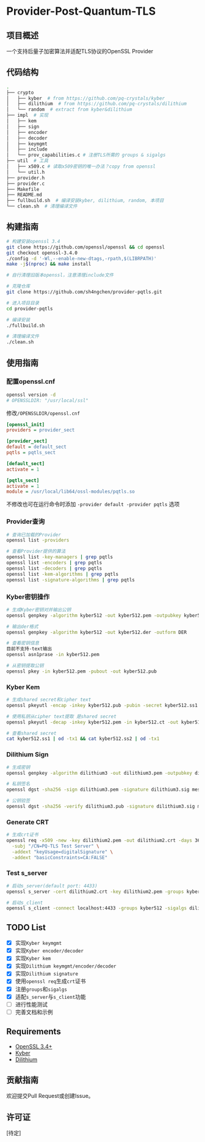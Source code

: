 # Provider-Post-Quantum-TLS

## 项目概述

一个支持后量子加密算法并适配TLS协议的OpenSSL Provider

## 代码结构

```bash
.
├── crypto
│   ├── kyber  # from https://github.com/pq-crystals/kyber
│   ├── dilithium  # from https://github.com/pq-crystals/dilithium
│   └── random  # extract from kyber&dilithium
├── impl  # 实现
│   ├── kem
│   ├── sign
│   ├── encoder
│   ├── decoder
│   ├── keymgmt
│   ├── include
│   └── prov_capabilities.c # 注册TLS所需的 groups & sigalgs
├── util  # 工具
│   ├── x509.c # 读取x509密钥的唯一办法？copy from openssl
│   └── util.h
├── provider.h
├── provider.c
├── Makefile
├── README.md
├── fullbuild.sh  # 编译安装kyber, dilithium, random, 本项目
└── clean.sh  # 清理编译文件
```

## 构建指南

```bash
# 构建安装openssl 3.4
git clone https://github.com/openssl/openssl && cd openssl
git checkout openssl-3.4.0
./config -d '-Wl,--enable-new-dtags,-rpath,$(LIBRPATH)'
make -j$(nproc) && make install

# 自行清理旧版本openssl，注意清理include文件

# 克隆仓库
git clone https://github.com/sh4ngchen/provider-pqtls.git

# 进入项目目录
cd provider-pqtls

# 编译安装
./fullbuild.sh

# 清理编译文件
./clean.sh
```

## 使用指南

### 配置openssl.cnf

```bash
openssl version -d
# OPENSSLDIR: "/usr/local/ssl"
```

修改`/OPENSSLDIR/openssl.cnf`
```ini
[openssl_init]
providers = provider_sect

[provider_sect]
default = default_sect
pqtls = pqtls_sect

[default_sect]
activate = 1

[pqtls_sect]
activate = 1
module = /usr/local/lib64/ossl-modules/pqtls.so
```

不修改也可在运行命令时添加 `-provider default -provider pqtls` 选项

### Provider查询

```bash
# 查询已加载的Provider
openssl list -providers

# 查看Provider提供的算法
openssl list -key-managers | grep pqtls
openssl list -encoders | grep pqtls
openssl list -decoders | grep pqtls
openssl list -kem-algorithms | grep pqtls
openssl list -signature-algorithms | grep pqtls 
```

### Kyber密钥操作

```bash
# 生成Kyber密钥对并输出公钥
openssl genpkey -algorithm kyber512 -out kyber512.pem -outpubkey kyber512.pub

# 输出der格式
openssl genpkey -algorithm kyber512 -out kyber512.der -outform DER

# 查看密钥信息
目前不支持-text输出
openssl asn1prase -in kyber512.pem

# 从密钥提取公钥
openssl pkey -in kyber512.pem -pubout -out kyber512.pub
```

### Kyber Kem

```bash
# 生成shared secret和cipher text
openssl pkeyutl -encap -inkey kyber512.pub -pubin -secret kyber512.ss1 -out kyber512.ct

# 使用私钥从cipher text提取 是shared secret
openssl pkeyutl -decap -inkey kyber512.pem -in kyber512.ct -out kyber512.ss2

# 查看shared secret
cat kyber512.ss1 | od -tx1 && cat kyber512.ss2 | od -tx1
```

### Dilithium Sign

```bash
# 生成密钥
openssl genpkey -algorithm dilithium3 -out dilithium3.pem -outpubkey dilithium3.pub

# 私钥签名
openssl dgst -sha256 -sign dilithium3.pem -signature dilithium3.sig message.txt

# 公钥验签
openssl dgst -sha256 -verify dilithium3.pub -signature dilithium3.sig message.txt
```

### Generate CRT

```bash
# 生成crt证书
openssl req -x509 -new -key dilithium2.pem -out dilithium2.crt -days 365 \
  -subj "/CN=PQ-TLS Test Server" \
  -addext "keyUsage=digitalSignature" \
  -addext "basicConstraints=CA:FALSE"
```

### Test s_server

```bash
# 启动s_server(default port: 4433)
openssl s_server -cert dilithium2.crt -key dilithium2.pem -groups kyber512 -sigalgs dilithium2 -www -tls1_3

# 启动s_client
openssl s_client -connect localhost:4433 -groups kyber512 -sigalgs dilithium2 -CAfile dilithium2.crt
```

## TODO List

- [x] 实现`Kyber keymgmt`
- [x] 实现`Kyber encoder/decoder`
- [x] 实现`Kyber kem`
- [x] 实现`Dilithium keymgmt/encoder/decoder`
- [x] 实现`Dilithium signature`
- [x] 使用`openssl req`生成`crt`证书
- [x] 注册`groups`和`sigalgs`
- [x] 适配`s_server`与`s_client`功能
- [ ] 进行性能测试
- [ ] 完善文档和示例

## Requirements

- [OpenSSL 3.4+](https://github.com/openssl/openssl/tree/openssl-3.4.0)
- [Kyber](https://github.com/pq-crystals/kyber)
- [Dilithium](https://github.com/pq-crystals/dilithium)

## 贡献指南

欢迎提交Pull Request或创建Issue。

## 许可证

[待定]
